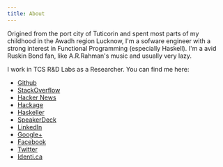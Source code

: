 ```yaml
---
title: About
---
```


Origined from the port city of Tuticorin and spent most parts of my
childhood in the Awadh region Lucknow, I'm a sofware engineer with a
strong interest in Functional Programming (especially Haskell). I'm a
avid Ruskin Bond fan, like A.R.Rahman's music and usually very lazy.

I work in TCS R&D Labs as a Researcher. You can find me here:

* [Github](http://github.com/psibi)
* [StackOverflow](http://stackoverflow.com/users/1651941/sibi)
* [Hacker News](https://news.ycombinator.com/user?id=psibi)
* [Hackage](http://hackage.haskell.org/user/psibi)
* [Haskeller](http://www.haskellers.com/user/psibi)
* [SpeakerDeck](https://speakerdeck.com/psibi)
* [LinkedIn](http://www.linkedin.com/in/psibi)
* [Google+](https://plus.google.com/+SibiPrabakaran)
* [Facebook](https://www.facebook.com/psibi)
* [Twitter](http://twitter.com/psibi)
* [Identi.ca](http://identi.ca/psibi)


